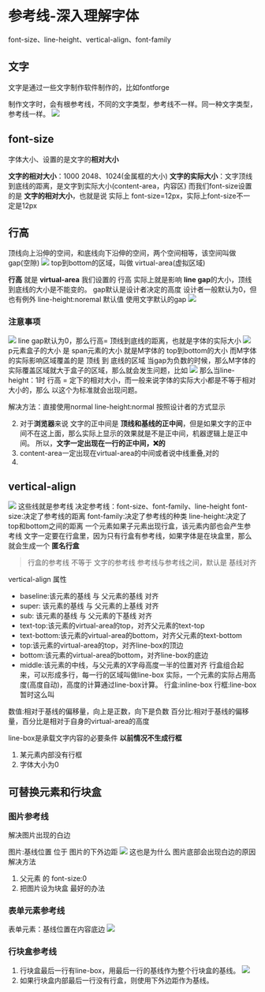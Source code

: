 # 参考线-深入理解字体

font-size、line-height、vertical-align、font-family

## 文字

文字是通过一些文字制作软件制作的，比如fontforge

制作文字时，会有根参考线，不同的文字类型，参考线不一样。同一种文字类型，参考线一样。 
![](笔记/2020-04-13-15-05-08.png)

## font-size

字体大小、设置的是文字的**相对大小**

**文字的相对大小**：1000 2048、1024(金属框的大小)
**文字的实际大小**：文字顶线到底线的距离，是文字到实际大小(content-area，内容区)
而我们font-size设置的是 **文字的相对大小**，也就是说
实际上 font-size=12px，实际上font-size不一定是12px

## 行高

顶线向上沿伸的空间，和底线向下沿伸的空间，两个空间相等，该空间叫做gap(空隙) ![](笔记/2020-04-13-15-17-49.png)
top到bottom的区域，叫做 virtual-area(虚拟区域)

**行高** 就是 **virtual-area**
我们设置的 行高 实际上就是影响 **line gap**的大小，顶线到底线的大小是不能变的。
gap默认是设计者决定的高度 设计者一般默认为0，但也有例外
line-height:noremal 默认值 使用文字默认的gap
![](笔记/2020-04-13-15-28-05.png)


### 注意事项
![](笔记/2020-04-13-15-38-33.png)
line gap默认为0，那么行高= 顶线到底线的距离，也就是字体的实际大小
![](笔记/2020-04-13-15-41-53.png)
p元素盒子的大小 是 span元素的大小 就是M字体的 top到bottom的大小
而M字体的实际影响区域覆盖的是 顶线 到 底线的区域
当gap为负数的时候，那么M字体的实际覆盖区域就大于盒子的区域，那么就会发生问题，比如 ![](笔记/2020-04-13-15-45-19.png)
那么当line-height：1时 行高 = 定下的相对大小，而一般来说字体的实际大小都是不等于相对大小的，那么 以这个为标准就会出现问题。

解决方法：直接使用normal line-height:normal 按照设计者的方式显示

2. 对于**浏览器**来说 文字的正中间是 **顶线和基线的正中间**，但是如果文字的正中间不在这上面，那么实际上显示的效果就是不是正中间，机器逻辑上是正中间。   所以，**文字一定出现在一行的正中间，❌的**
3. content-area一定出现在virtual-area的中间或者说中线重叠,对的
4.  

## vertical-align
![](笔记/2020-04-13-15-57-32.png) 这些线就是参考线
决定参考线：font-size、font-family、line-height
font-size:决定了参考线的距离
font-family:决定了参考线的种类
line-height:决定了 top和bottom之间的距离
一个元素如果子元素出现行盒，该元素内部也会产生参考线
文字一定要在行盒里，因为只有行盒有参考线，如果字体是在块盒里，那么就会生成一个 **匿名行盒**
> 行盒的参考线 不等于 文字的参考线
> 参考线与参考线之间，默认是 基线对齐

vertical-align 属性
  - baseline:该元素的基线 与 父元素的基线   对齐  
  - super:   该元素的基线 与 父元素的上基线 对齐
  - sub:     该元素的基线 与 父元素的下基线 对齐
  - text-top:该元素的virtual-area的top，对齐父元素的text-top
  - text-bottom:该元素的virtual-area的bottom，对齐父元素的text-bottom
  - top:该元素的virtual-area的top，对齐line-box的顶边
  - bottom:该元素的virtual-area的bottom，对齐line-box的底边
  - middle:该元素的中线，与父元素的X字母高度一半的位置对齐
行盒组合起来，可以形成多行，每一行的区域叫做line-box
实际，一个元素的实际占用高度(高度自动)，高度的计算通过line-box计算。
行盒:inline-box
行框:line-box  暂时这么叫

数值:相对于基线的偏移量，向上是正数，向下是负数
百分比:相对于基线的偏移量，百分比是相对于自身的virtual-area的高度

line-box是承载文字内容的必要条件
**以前情况不生成行框**
1. 某元素内部没有行框
2. 字体大小为0


## 可替换元素和行块盒

### 图片参考线
解决图片出现的白边

图片:基线位置 位于 图片的下外边距
![](笔记/2020-04-13-16-48-24.png)
这也是为什么 图片底部会出现白边的原因
解决方法
1. 父元素 的 font-size:0
2. 把图片设为块盒 最好的办法


### 表单元素参考线

表单元素：基线位置在内容底边
![](笔记/2020-04-13-16-57-27.png)

### 行块盒参考线
1. 行块盒最后一行有line-box，用最后一行的基线作为整个行块盒的基线。 ![](笔记/2020-04-13-16-59-11.png)
2. 如果行块盒内部最后一行没有行盒，则使用下外边距作为基线。


